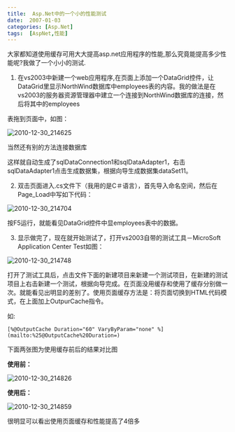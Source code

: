 ```yaml
---
title:  Asp.Net中的一个小的性能测试
date:  2007-01-03
categories: [Asp.Net]
tags:  [AspNet,性能]
---
```


大家都知道使用缓存可用大大提高asp.net应用程序的性能,那么究竟能提高多少性能呢?我做了一个小小的测试.

1. 在vs2003中新建一个web应用程序,在页面上添加一个DataGrid控件，让DataGrid里显示NorthWind数据库中employees表的内容。我的做法是在vs2003的服务器资源管理器中建立一个连接到NorthWind数据库的连接，然后将其中的employees
<!--more-->
表拖到页面中，如图：

![2010-12-30_214625](http://fwhyy.com/img/post/2010-12-30_214625.gif)

当然还有别的方法连接数据库

这样就自动生成了sqlDataConnection1和sqlDataAdapter1，右击sqlDataAdapter1点击生成数据集，根据向导生成数据集dataSet11。

2. 双击页面进入.cs文件下（我用的是C＃语言），首先导入命名空间，然后在Page_Load中写如下代码：

![2010-12-30_214704](http://fwhyy.com/img/post/2010-12-30_214704.gif)

按F5运行，就能看见DataGrid控件中显employees表中的数据。

3. 显示做完了，现在就开始测试了，打开vs2003自带的测试工具－MicroSoft Application Center Test如图：

![2010-12-30_214748](http://fwhyy.com/img/post/2010-12-30_214748.gif)

打开了测试工具后，点击文件下面的新建项目来新建一个测试项目，在新建的测试项目上右击新建一个测试，根据向导完成。在页面没用缓存和使用了缓存分别做一次。就能看见出明显的差别了。使用页面缓存方法是：将页面切换到HTML代码模式，在上面加上OutpurCache指令。

如:

```
[%@OutputCache Duration="60" VaryByParam="none" %](mailto:%25@OutputCache%20Duration=)
```

下面两张图为使用缓存前后的结果对比图

**使用前：**

![2010-12-30_214826](http://fwhyy.com/img/post/2010-12-30_214826.gif)


**使用后：**

![2010-12-30_214859](http://fwhyy.com/img/post/2010-12-30_214859.gif)

很明显可以看出使用页面缓存和性能提高了4倍多


